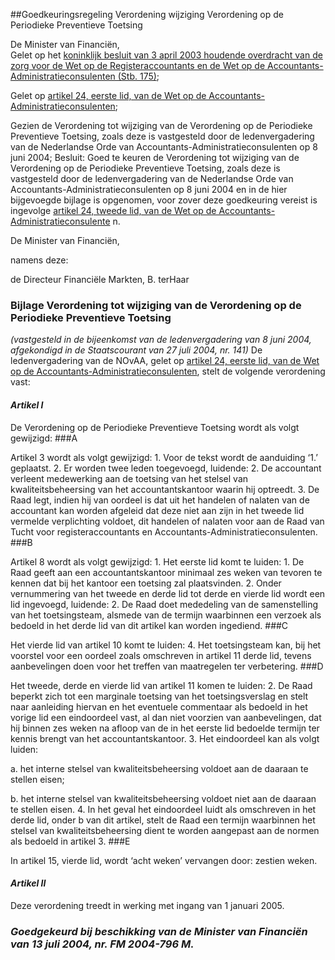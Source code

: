 <meta http-equiv='Content-Type' content='text/html; charset=utf-8' />

##Goedkeuringsregeling Verordening wijziging Verordening op de Periodieke Preventieve Toetsing

De Minister van Financiën,  
Gelet op het [koninklijk besluit van 3 april 2003 houdende overdracht van de zorg voor de Wet op de Registeraccountants en de Wet op de Accountants-Administratieconsulenten (Stb. 175)](../../../../../../../../../../KB/overdrachtsbesluit/zorg/voor/de/wet/op/de/registeraccountants/en/de/wet/op/etc/BWBR0014913/README.md);

Gelet op [artikel 24, eerste lid, van de Wet op de Accountants-Administratieconsulenten](../../../../../../../../../../wet/wet/op/de/accountants-administratieconsulenten/BWBR0002856/README.md);

Gezien de Verordening tot wijziging van de Verordening op de Periodieke Preventieve Toetsing, zoals deze is vastgesteld door de ledenvergadering van de Nederlandse Orde van Accountants-Administratieconsulenten op 8 juni 2004;
Besluit:     Goed te keuren de Verordening tot wijziging van de Verordening op de Periodieke Preventieve Toetsing, zoals deze is vastgesteld door de ledenvergadering van de Nederlandse Orde van Accountants-Administratieconsulenten op 8 juni 2004 en in de hier bijgevoegde bijlage is opgenomen, voor zover deze goedkeuring vereist is ingevolge [artikel 24, tweede lid, van de Wet op de Accountants-Administratieconsulente](../../../../../../../../../../wet/wet/op/de/accountants-administratieconsulenten/BWBR0002856/README.md) n.     

De 
Minister van Financiën, 

namens deze: 

de 
Directeur Financiële Markten, 
B. terHaar   

### Bijlage  Verordening tot wijziging van de Verordening op de Periodieke Preventieve Toetsing  

*(vastgesteld in de bijeenkomst van de ledenvergadering van 8 juni 2004, afgekondigd in de Staatscourant van 27 juli 2004, nr. 141)*  De ledenvergadering van de NOvAA, gelet op [artikel 24, eerste lid, van de Wet op de Accountants-Administratieconsulenten](../../../../../../../../../../wet/wet/op/de/accountants-administratieconsulenten/BWBR0002856/README.md), stelt de volgende verordening vast: 

#### *Artikel I* 

De Verordening op de Periodieke Preventieve Toetsing wordt als volgt gewijzigd: 
###A

Artikel 3 wordt als volgt gewijzigd: 1. Voor de tekst wordt de aanduiding ‘1.’ geplaatst. 2. Er worden twee leden toegevoegd, luidende: 2. De accountant verleent medewerking aan de toetsing van het stelsel van kwaliteitsbeheersing van het accountantskantoor waarin hij optreedt. 3. De Raad legt, indien hij van oordeel is dat uit het handelen of nalaten van de accountant kan worden afgeleid dat deze niet aan zijn in het tweede lid vermelde verplichting voldoet, dit handelen of nalaten voor aan de Raad van Tucht voor registeraccountants en Accountants-Administratieconsulenten. 
###B

Artikel 8 wordt als volgt gewijzigd: 1. Het eerste lid komt te luiden: 1. De Raad geeft aan een accountantskantoor minimaal zes weken van tevoren te kennen dat bij het kantoor een toetsing zal plaatsvinden. 2. Onder vernummering van het tweede en derde lid tot derde en vierde lid wordt een lid ingevoegd, luidende: 2. De Raad doet mededeling van de samenstelling van het toetsingsteam, alsmede van de termijn waarbinnen een verzoek als bedoeld in het derde lid van dit artikel kan worden ingediend. 
###C

Het vierde lid van artikel 10 komt te luiden: 4. Het toetsingsteam kan, bij het voorstel voor een oordeel zoals omschreven in artikel 11 derde lid, tevens aanbevelingen doen voor het treffen van maatregelen ter verbetering. 
###D

Het tweede, derde en vierde lid van artikel 11 komen te luiden: 2. De Raad beperkt zich tot een marginale toetsing van het toetsingsverslag en stelt naar aanleiding hiervan en het eventuele commentaar als bedoeld in het vorige lid een eindoordeel vast, al dan niet voorzien van aanbevelingen, dat hij binnen zes weken na afloop van de in het eerste lid bedoelde termijn ter kennis brengt van het accountantskantoor. 3. Het eindoordeel kan als volgt luiden: 

a. het interne stelsel van kwaliteitsbeheersing voldoet aan de daaraan te stellen eisen;  

b. het interne stelsel van kwaliteitsbeheersing voldoet niet aan de daaraan te stellen eisen.   4. In het geval het eindoordeel luidt als omschreven in het derde lid, onder b van dit artikel, stelt de Raad een termijn waarbinnen het stelsel van kwaliteitsbeheersing dient te worden aangepast aan de normen als bedoeld in artikel 3. 
###E

In artikel 15, vierde lid, wordt ‘acht weken’ vervangen door: zestien weken.  

#### *Artikel II* 

Deze verordening treedt in werking met ingang van 1 januari 2005.  

### *Goedgekeurd bij beschikking van de Minister van Financiën van 13 juli 2004, nr. FM 2004-796 M.* 

